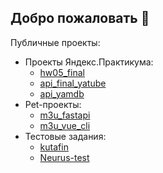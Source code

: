 ## Добро пожаловать 👋
Публичные проекты:
- Проекты Яндекс.Практикума:
    + [hw05_final](../../hw05_final)
    + [api_final_yatube](../../api_final_yatube)
    + [api_yamdb](../../api_yamdb)
- Pet-проекты:
    + [m3u_fastapi](../../m3u_fastapi)
    + [m3u_vue_cli](../../m3u_vue_cli)
- Тестовые задания:
    + [kutafin](../../kutafin)
    + [Neurus-test](../../Neurus-test)
<!--
**abp-ce/abp-ce** is a ✨ _special_ ✨ repository because its `README.md` (this file) appears on your GitHub profile.

Here are some ideas to get you started:

- 🔭 I’m currently working on ...
- 🌱 I’m currently learning ...
- 👯 I’m looking to collaborate on ...
- 🤔 I’m looking for help with ...
- 💬 Ask me about ...
- 📫 How to reach me: ...
- 😄 Pronouns: ...
- ⚡ Fun fact: ...
-->
